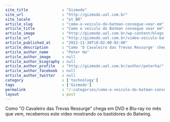```yaml
---
site_title               : "Gizmodo"
site_url                 : "http://gizmodo.uol.com.br"
site_locale              : "pt_BR"
article_slug             : "como-o-veiculo-do-batman-consegue-voar-em"
article_title            : "Como o veículo do Batman consegue voar em"
article_image            : "http://gizmodo.uol.com.br/wp-content/blogs.dir/8/files/2012/11/batman.png"
article_url              : "http://gizmodo.uol.com.br/video-veiculo-batman/"
article_published_at     : "2012-11-30T10:02:00-02:00"
article_description      : "Como 'O Cavaleiro das Trevas Ressurge' chega em DVD e Blu-ray no mês que vem, recebemos este vídeo mostrando os bastidores do Batwing."
article_author_name      : "Peter Ha"
article_author_image     : null
article_author_biography : null
article_author_profile   : "http://gizmodo.uol.com.br/author/peterha/"
article_author_facebook  : null
article_author_twitter   : null
category                 : ['technology']
tags                     : ['Gizmodo']
permalink                : "/:categories/como-o-veiculo-do-batman-consegue-voar-em/"
layout                   : post
---
```


Como "O Cavaleiro das Trevas Ressurge" chega em DVD e Blu-ray no mês que vem, recebemos este vídeo mostrando os bastidores do Batwing.
